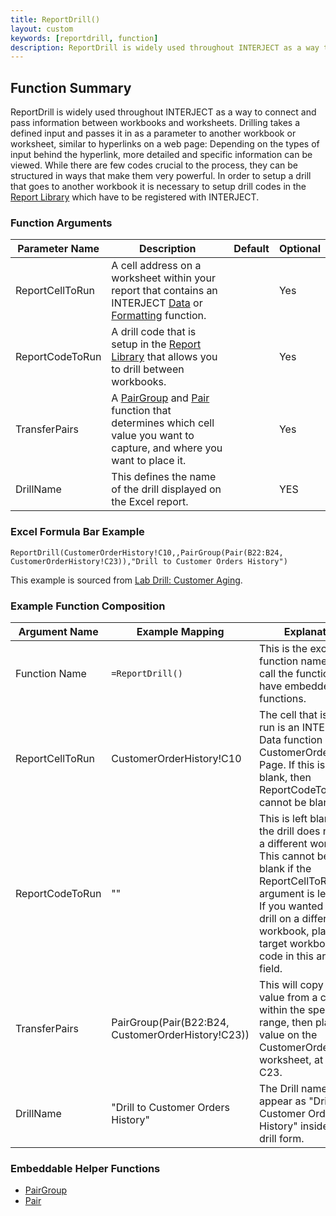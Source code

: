 ```yaml
---
title: ReportDrill()
layout: custom
keywords: [reportdrill, function]
description: ReportDrill is widely used throughout INTERJECT as a way to connect and pass information between workbooks and worksheets. 
---
```


## Function Summary

ReportDrill is widely used throughout INTERJECT as a way to connect and pass information between workbooks and worksheets. Drilling takes a defined input and passes it in as a parameter to another workbook or worksheet, similar to hyperlinks on a web page: Depending on the types of input behind the hyperlink, more detailed and specific information can be viewed. While there are few codes crucial to the process, they can be structured in ways that make them very powerful. In order to setup a drill that goes to another workbook it is necessary to setup drill codes in the [Report Library](/wGetStarted/L10-Updating-the-Report-Library_62849583.html#adding-a-drill-code-to-a-report) which have to be registered with INTERJECT.

### Function Arguments

| Parameter Name  | Description                                                                                                                                                                                | Default | Optional |
|-----------------|--------------------------------------------------------------------------------------------------------------------------------------------------------------------------------------------|---------|----------|
| ReportCellToRun | A cell address on a worksheet within your report that contains an INTERJECT [Data](Data-Functions-Landing.html) or [Formatting](Formatting-Functions-Landing.html) function.               |         | Yes      |
| ReportCodeToRun | A drill code that is setup in the [Report Library](/wGetStarted/L10-Updating-the-Report-Library_62849583.html#adding-a-drill-code-to-a-report) that allows you to drill between workbooks. |         | Yes      |
| TransferPairs   | A [PairGroup](Pairgroup_81756186.html) and [Pair](Pair_81756188.html) function that determines which cell value you want to capture, and where you want to place it.                       |         | Yes      |
| DrillName       | This defines the name of the drill displayed on the Excel report.                                                                                                                          |         | YES      |


### Excel Formula Bar Example

```Excel
ReportDrill(CustomerOrderHistory!C10,,PairGroup(Pair(B22:B24, CustomerOrderHistory!C23)),"Drill to Customer Orders History")
```
This example is sourced from [Lab Drill: Customer Aging](/wGetStarted/L-Drill-CustomerAging_128421015.html).

### Example Function Composition

| Argument Name   | Example Mapping                                    | Explanation                                                                                                                                                                                                                                                           |
|-----------------|----------------------------------------------------|-----------------------------------------------------------------------------------------------------------------------------------------------------------------------------------------------------------------------------------------------------------------------|
| Function Name   | `=ReportDrill()`                                   | This is the excel function name used to call the function. It can have embedded functions.                                                                                                                                                                            |
| ReportCellToRun | CustomerOrderHistory!C10                           | The cell that is being run is an INTERJECT Data function on the CustomerOrderHistory Page. If this is left blank, then ReportCodeToRun cannot be blank.                                                                                                               |
| ReportCodeToRun | ""                                                 | This is left blank since the drill does not go to a different workbook. This cannot be left blank if the ReportCellToRun argument is left blank. If you wanted to run a drill on a different workbook, place the target workbook's drill code in this argument field. |
| TransferPairs   | PairGroup(Pair(B22:B24, CustomerOrderHistory!C23)) | This will copy a cell value from a cell within the specified range, then place that value on the CustomerOrderHistory worksheet, at cell C23.                                                                                                                         |
| DrillName       | "Drill to Customer Orders History"                 | The Drill name will appear as "Drill to Customer Orders History" inside of the drill form.                                                                                                                                                                            |

### Embeddable Helper Functions

* [PairGroup](Pairgroup_81756186.html)
* [Pair](Pair_81756188.html)

